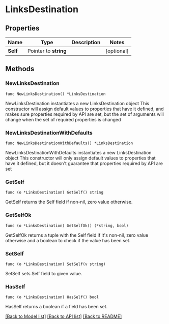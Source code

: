 # LinksDestination

## Properties

Name | Type | Description | Notes
------------ | ------------- | ------------- | -------------
**Self** | Pointer to **string** |  | [optional] 

## Methods

### NewLinksDestination

`func NewLinksDestination() *LinksDestination`

NewLinksDestination instantiates a new LinksDestination object
This constructor will assign default values to properties that have it defined,
and makes sure properties required by API are set, but the set of arguments
will change when the set of required properties is changed

### NewLinksDestinationWithDefaults

`func NewLinksDestinationWithDefaults() *LinksDestination`

NewLinksDestinationWithDefaults instantiates a new LinksDestination object
This constructor will only assign default values to properties that have it defined,
but it doesn't guarantee that properties required by API are set

### GetSelf

`func (o *LinksDestination) GetSelf() string`

GetSelf returns the Self field if non-nil, zero value otherwise.

### GetSelfOk

`func (o *LinksDestination) GetSelfOk() (*string, bool)`

GetSelfOk returns a tuple with the Self field if it's non-nil, zero value otherwise
and a boolean to check if the value has been set.

### SetSelf

`func (o *LinksDestination) SetSelf(v string)`

SetSelf sets Self field to given value.

### HasSelf

`func (o *LinksDestination) HasSelf() bool`

HasSelf returns a boolean if a field has been set.


[[Back to Model list]](../README.md#documentation-for-models) [[Back to API list]](../README.md#documentation-for-api-endpoints) [[Back to README]](../README.md)


